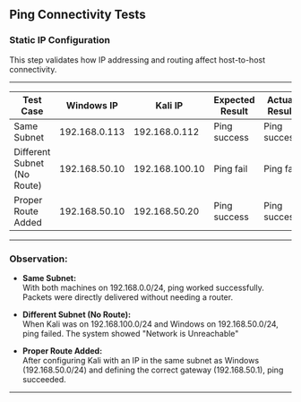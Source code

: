 ## Ping Connectivity Tests

### Static IP Configuration

This step validates how IP addressing and routing affect host-to-host connectivity. 

---


| Test Case                    | Windows IP        | Kali IP           | Expected Result | Actual Result |
|-----------------------------|-------------------|-------------------|------------------|----------------|
| Same Subnet                 | 192.168.0.113     | 192.168.0.112     | Ping success  | Ping success|
| Different Subnet (No Route) | 192.168.50.10     | 192.168.100.10    | Ping fail     | Ping fail   |
| Proper Route Added          | 192.168.50.10     | 192.168.50.20     | Ping success  | Ping success  |

---

### Observation:

- **Same Subnet:**  
  With both machines on 192.168.0.0/24, ping worked successfully. Packets were directly delivered without needing a router.

- **Different Subnet (No Route):**  
  When Kali was on 192.168.100.0/24 and Windows on 192.168.50.0/24, ping failed. The system showed "Network is Unreachable"

- **Proper Route Added:**  
  After configuring Kali with an IP in the same subnet as Windows (192.168.50.0/24) and defining the correct gateway (192.168.50.1), ping succeeded. 
---

